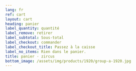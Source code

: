 ```yaml
---
lang: fr
ref: cart
layout: cart
heading: panier
label_quantity: quantité
label_remove: retirer
label_subtotal: Sous-total
label_checkout: commander
label_checkout_title: Passez à la caisse
label_no_items: Rien dans le panier.
title: panier · zircus
bottom_image: /assets/img/products/1920/group-a-1920.jpg
---
```

